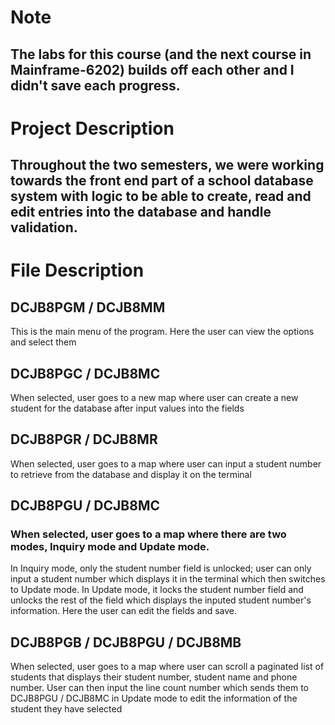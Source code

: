 # Note
## The labs for this course (and the next course in Mainframe-6202) builds off each other and I didn't save each progress.

# Project Description
## Throughout the two semesters, we were working towards the front end part of a school database system with logic to be able to create, read and edit entries into the database and handle validation.

# File Description
## DCJB8PGM / DCJB8MM
This is the main menu of the program. Here the user can view the options and select them

## DCJB8PGC / DCJB8MC
When selected, user goes to a new map where user can create a new student for the database after input values into the fields

## DCJB8PGR / DCJB8MR
When selected, user goes to a map where user can input a student number to retrieve from the database and display it on the terminal

## DCJB8PGU / DCJB8MC
### When selected, user goes to a map where there are two modes, Inquiry mode and Update mode. 
In Inquiry mode, only the student number field is unlocked; user can only input a student number which displays it in the terminal which then switches to Update mode. 
In Update mode, it locks the student number field and unlocks the rest of the field which displays the inputed student number's information. Here the user can edit the fields and save.

## DCJB8PGB / DCJB8PGU / DCJB8MB
When selected, user goes to a map where user can scroll a paginated list of students that displays their student number, student name and phone number. User can then input the line count number which sends them to DCJB8PGU / DCJB8MC in Update mode to edit the information of the student they have selected
